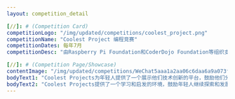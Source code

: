 ```yaml
---
layout: competition_detail

[//]: # (Competition Card)
competitionLogo: "/img/updated/competitions/coolest_project.png"
competitionName: "Coolest Project 编程竞赛"
competitionDates: 每年7月
competitionDesc: "由Raspberry Pi Foundation和CoderDojo Foundation等组织支持，旨在鼓励和激励8至18岁的青少年展示他们使用技术创造的项目。"

[//]: # (Competition Page/Showcase)
contentImage: "/img/updated/competitions/WeChat5aaa1a2aa06c6daa6a9a073fbc2b36c9.png"
bodyText1: "Coolest Projects为年轻人提供了一个展示他们技术创新的平台，鼓励他们分享自己的创意和成果。并且Coolest Projects吸引了来自世界各地的参与者，是一个国际性的技术展示活动。"
bodyText2: "Coolest Projects提供了一个学习和启发的环境，鼓励年轻人继续探索和发展他们的技术兴趣和能力。参与者有机会获得来自技术社区和行业专家的反馈和指导，提升自身背景，申请名校。"
---
```


